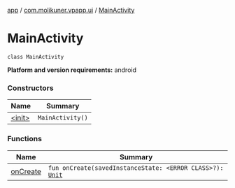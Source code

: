 [app](../../index.md) / [com.molikuner.vpapp.ui](../index.md) / [MainActivity](./index.md)

# MainActivity

`class MainActivity`

**Platform and version requirements:** android

### Constructors

| Name | Summary |
|---|---|
| [&lt;init&gt;](-init-.md) | `MainActivity()` |

### Functions

| Name | Summary |
|---|---|
| [onCreate](on-create.md) | `fun onCreate(savedInstanceState: <ERROR CLASS>?): `[`Unit`](https://kotlinlang.org/api/latest/jvm/stdlib/kotlin/-unit/index.html) |
